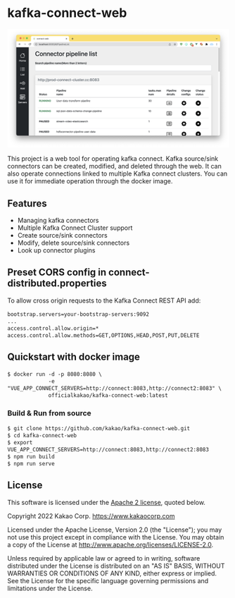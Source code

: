 # kafka-connect-web

![screenshot](screenshot.png)

This project is a web tool for operating kafka connect. 
Kafka source/sink connectors can be created, modified, and deleted through the web. 
It can also operate connections linked to multiple Kafka connect clusters. 
You can use it for immediate operation through the docker image.

## Features

- Managing kafka connectors
- Multiple Kafka Connect Cluster support
- Create source/sink connectors
- Modify, delete source/sink connectors
- Look up connector plugins

## Preset CORS config in connect-distributed.properties

To allow cross origin requests to the Kafka Connect REST API add:

```
bootstrap.servers=your-bootstrap-servers:9092
...
access.control.allow.origin=*
access.control.allow.methods=GET,OPTIONS,HEAD,POST,PUT,DELETE
```

## Quickstart with docker image

```
$ docker run -d -p 8080:8080 \
             -e "VUE_APP_CONNECT_SERVERS=http://connect:8083,http://connect2:8083" \
             officialkakao/kafka-connect-web:latest
```

### Build & Run from source

```
$ git clone https://github.com/kakao/kafka-connect-web.git
$ cd kafka-connect-web
$ export VUE_APP_CONNECT_SERVERS=http://connect:8083,http://connect2:8083
$ npm run build
$ npm run serve
```

## License

This software is licensed under the [Apache 2 license](LICENSE), quoted below.

Copyright 2022 Kakao Corp. <https://www.kakaocorp.com>

Licensed under the Apache License, Version 2.0 (the "License"); you may not
use this project except in compliance with the License. You may obtain a copy
of the License at http://www.apache.org/licenses/LICENSE-2.0.

Unless required by applicable law or agreed to in writing, software
distributed under the License is distributed on an "AS IS" BASIS, WITHOUT
WARRANTIES OR CONDITIONS OF ANY KIND, either express or implied. See the
License for the specific language governing permissions and limitations under
the License.
